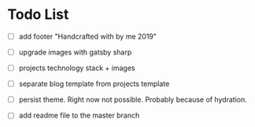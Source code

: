 # Todo List

- [ ] add footer "Handcrafted with by me 2019"

- [ ] upgrade images with gatsby sharp

- [ ] projects technology stack + images

- [ ] separate blog template from projects template

- [ ] persist theme. Right now not possible. Probably because of hydration.

- [ ] add readme file to the master branch
